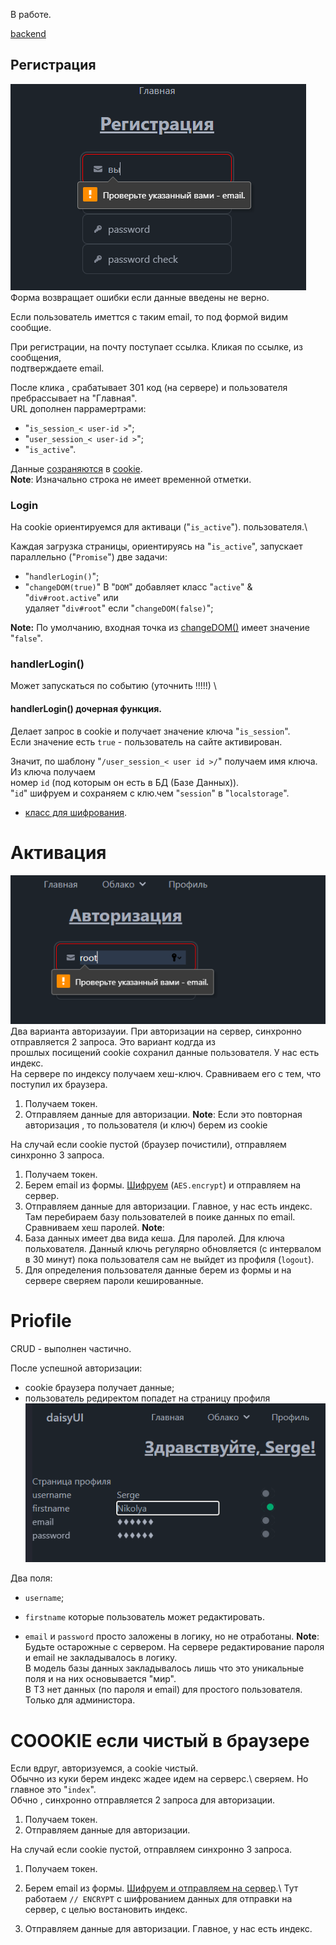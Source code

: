 В работе.

[backend](https://github.com/Tryd0g0lik/cloud)
## Регистрация
![error form registration](./img/formRegistration.png)\
Форма возвращает ошибки если данные введены не верно.

Если пользователь иметтся с таким email, то под формой видим сообщие.

При регистрации, на почту поступает ссылка. Кликая по ссылке, из сообщения, \
подтверждаете email.

После клика , срабатывает 301 код (на сервере) и пользователя пребрассывает на "Главная".\
URL дополнен паррамертрами:
- "`is_session_< user-id >`";
- "`user_session_< user-id >`";
- "`is_active`".

Данные [созраняются](src\components\NavbarTop\index.tsx) в [cookie](src\services\cookieServices.ts).\
**Note**: Изначально строка не имеет временной отметки.

### Login
На cookie ориентируемся для активаци ("`is_active`"). пользователя.\

Каждая загрузка страницы, ориентируясь на "`is_active`", запускает \
параллельно ("`Promise`") две задачи:
 - "`handlerLogin()`";
 - "`changeDOM(true)`" В "`DOM`" добавляет класс "`active`" & "`div#root.active`" или \
 удаляет "`div#root`" если  "`changeDOM(false)`";

**Note:** По умолчанию, входная точка из [changeDOM()](src\services\scripts.ts) имеет значение "`false`".

### handlerLogin()
Может запускаться по событию (уточнить !!!!!) \

#### handlerLogin() дочерная функция.
Делает запрос в cookie и получает значение ключа "`is_session`".\
Если значение есть `true` - пользователь на сайте активирован.

Значит, по шаблону "`/user_session_< user id >/`" получаем имя ключа. Из ключа получаем \
номер `id` (под которым он есть в БД (Базе Данных)).\
"`id`" шифруем и сохраняем с клю.чем "`session`" в "`localstorage`".

- [класс для шифрования](src\services\encrypts.ts).

# Активация
![medssage](/img/errorMessingForm.png)
Два варианта авторизауии. 
При авторизации на сервер, синхронно отправляется 2 запроса. Это вариант кодгда из \
прошлых посищений cookie сохранил данные пользователя. У нас есть индекс. \
На сервере по индексу получаем хеш-ключ. Сравниваем его с тем, что поступил их браузера.
1. Получаем токен.
2. Отправляем данные для авторизации.
**Note**: Если это повторная авторизация , то пользователя (и ключ) берем из cookie

На случай если cookie пустой (браузер почистили), отправляем синхронно 3 запроса.  
1. Получаем токен.
2. Берем email из формы. [Шифруем](src\services\request\loginout.ts) (`AES.encrypt`) и отправляем на сервер.  
3. Отправляем данные для авторизации. Главное, у нас есть индекс. \
Там перебираем базу пользователей в поике данных по email.\
Сравниваем хеш паролей.
**Note**: 
1. База данных имеет два вида кеша. Для паролей. Для ключа польхователя.
Данный ключь регулярно обновляется (с интервалом в 30 минут) пока пользователя сам не выйдет из профиля (`logout`).
1. Для определения пользователя данные берем из формы и на сервере сверяем пароли кешированные.


# Priofile
CRUD - выполнен частично.

После успешной авторизации:
- cookie браузера получает данные;
- пользователь редиректом попадет на страницу профиля
![crud of profile](./img/profileCrud.png)

Два поля:
- `username`;
- `firstname` которые пользователь может редактировать. 

- `email` и `password` просто заложены в логику, но не отработаны.
**Note**: Будьте остарожные с сервером. На сервере  редактирование пароля и email не закладывалось в логику.\
В модель базы данных закладывалось лишь что это уникальные поля и на них основывается "мир". \
В ТЗ нет данных (по пароля и email) для простого пользователя. Только для администора.

 

# COOOKIE если чистый в браузере
Если вдруг, авторизуемся, а cookie чистый.\
Обычно из куки берем индекс жадее идем на серверс.\ 
сверяем. Но главное это "`index`". \
Обчно , синхронно отправляется 2 запроса для авторизации.
1. Получаем токен.
2. Отправляем данные для авторизации.

На случай если cookie пустой, отправляем синхронно 3 запроса.  
1. Получаем токен.
2. Берем email из формы. [Шифруем и отправляем на сервер](src\services\request\loginout.ts).\ Тут работаем `// ENCRYPT` с шифрованием данных для отправки на сервер, с целью востановить индекс. 

3. Отправляем данные для авторизации. Главное, у нас есть индекс.








